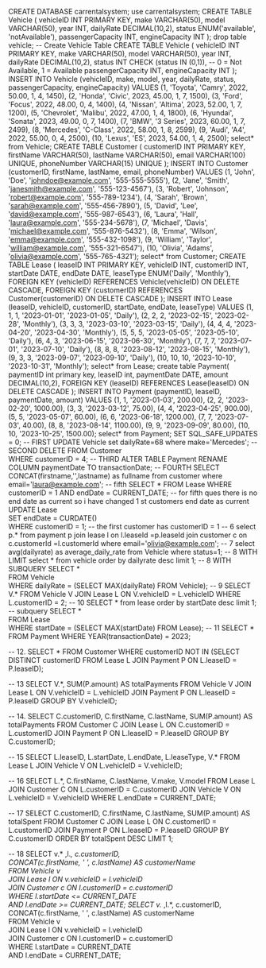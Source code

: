 CREATE DATABASE carrentalsystem;
use carrentalsystem;
CREATE TABLE Vehicle (
    vehicleID INT PRIMARY KEY,
    make VARCHAR(50),
    model VARCHAR(50),
    year INT,
    dailyRate DECIMAL(10,2),
    status ENUM('available', 'notAvailable'),
    passengerCapacity INT,
    engineCapacity INT
);
drop table vehicle;
-- Create Vehicle Table
CREATE TABLE Vehicle (
    vehicleID INT PRIMARY KEY,
    make VARCHAR(50),
    model VARCHAR(50),
    year INT,
    dailyRate DECIMAL(10,2),
    status INT CHECK (status IN (0,1)), -- 0 = Not Available, 1 = Available
    passengerCapacity INT,
    engineCapacity INT
);
INSERT INTO Vehicle (vehicleID, make, model, year, dailyRate, status, passengerCapacity, engineCapacity) VALUES
(1, 'Toyota', 'Camry', 2022, 50.00, 1, 4, 1450),
(2, 'Honda', 'Civic', 2023, 45.00, 1, 7, 1500),
(3, 'Ford', 'Focus', 2022, 48.00, 0, 4, 1400),
(4, 'Nissan', 'Altima', 2023, 52.00, 1, 7, 1200),
(5, 'Chevrolet', 'Malibu', 2022, 47.00, 1, 4, 1800),
(6, 'Hyundai', 'Sonata', 2023, 49.00, 0, 7, 1400),
(7, 'BMW', '3 Series', 2023, 60.00, 1, 7, 2499),
(8, 'Mercedes', 'C-Class', 2022, 58.00, 1, 8, 2599),
(9, 'Audi', 'A4', 2022, 55.00, 0, 4, 2500),
(10, 'Lexus', 'ES', 2023, 54.00, 1, 4, 2500);
select* from Vehicle;
CREATE TABLE Customer (
    customerID INT PRIMARY KEY,
    firstName VARCHAR(50),
    lastName VARCHAR(50),
    email VARCHAR(100) UNIQUE,
    phoneNumber VARCHAR(15) UNIQUE
);
INSERT INTO Customer (customerID, firstName, lastName, email, phoneNumber) VALUES
(1, 'John', 'Doe', 'johndoe@example.com', '555-555-5555'),
(2, 'Jane', 'Smith', 'janesmith@example.com', '555-123-4567'),
(3, 'Robert', 'Johnson', 'robert@example.com', '555-789-1234'),
(4, 'Sarah', 'Brown', 'sarah@example.com', '555-456-7890'),
(5, 'David', 'Lee', 'david@example.com', '555-987-6543'),
(6, 'Laura', 'Hall', 'laura@example.com', '555-234-5678'),
(7, 'Michael', 'Davis', 'michael@example.com', '555-876-5432'),
(8, 'Emma', 'Wilson', 'emma@example.com', '555-432-1098'),
(9, 'William', 'Taylor', 'william@example.com', '555-321-6547'),
(10, 'Olivia', 'Adams', 'olivia@example.com', '555-765-4321');
select* from Customer;
CREATE TABLE Lease (
    leaseID INT PRIMARY KEY,
    vehicleID INT,
    customerID INT,
    startDate DATE,
    endDate DATE,
    leaseType ENUM('Daily', 'Monthly'),
    FOREIGN KEY (vehicleID) REFERENCES Vehicle(vehicleID) ON DELETE CASCADE,
    FOREIGN KEY (customerID) REFERENCES Customer(customerID) ON DELETE CASCADE
);
INSERT INTO Lease (leaseID, vehicleID, customerID, startDate, endDate, leaseType) VALUES
(1, 1, 1, '2023-01-01', '2023-01-05', 'Daily'),
(2, 2, 2, '2023-02-15', '2023-02-28', 'Monthly'),
(3, 3, 3, '2023-03-10', '2023-03-15', 'Daily'),
(4, 4, 4, '2023-04-20', '2023-04-30', 'Monthly'),
(5, 5, 5, '2023-05-05', '2023-05-10', 'Daily'),
(6, 4, 3, '2023-06-15', '2023-06-30', 'Monthly'),
(7, 7, 7, '2023-07-01', '2023-07-10', 'Daily'),
(8, 8, 8, '2023-08-12', '2023-08-15', 'Monthly'),
(9, 3, 3, '2023-09-07', '2023-09-10', 'Daily'),
(10, 10, 10, '2023-10-10', '2023-10-31', 'Monthly');
select* from Lease;
create table Payment(
paymentID int primary key,
leaseID int,
paymentDate DATE,
amount DECIMAL(10,2),
FOREIGN KEY (leaseID) REFERENCES Lease(leaseID) ON DELETE CASCADE
);
INSERT INTO Payment (paymentID, leaseID, paymentDate, amount) VALUES
(1, 1, '2023-01-03', 200.00),
(2, 2, '2023-02-20', 1000.00),
(3, 3, '2023-03-12', 75.00),
(4, 4, '2023-04-25', 900.00),
(5, 5, '2023-05-07', 60.00),
(6, 6, '2023-06-18', 1200.00),
(7, 7, '2023-07-03', 40.00),
(8, 8, '2023-08-14', 1100.00),
(9, 9, '2023-09-09', 80.00),
(10, 10, '2023-10-25', 1500.00);
select* from Payment;
SET SQL_SAFE_UPDATES = 0;
-- FIRST
UPDATE Vehicle 
set dailyRate=68
where make='Mercedes';
-- SECOND
DELETE FROM Customer  
WHERE customerID = 4;
-- THIRD
ALTER TABLE Payment 
RENAME COLUMN paymentDate TO transactionDate;
-- FOURTH
SELECT CONCAT(firstname,'',lastname) as fullname
from customer
where email='laura@example.com';
-- fifth
SELECT * FROM Lease 
WHERE customerID = 1 
AND endDate = CURRENT_DATE;
-- for fifth ques there is no end date as current so i have changed 1 st customers end date as current
UPDATE Lease  
SET endDate = CURDATE()  
WHERE customerID = 1;  --  the first customer has customerID = 1
-- 6
select p.* from payment p
join lease l on l.leaseId =p.leaseId join customer c on c.customerId =l.customerId 
where email='olivia@example.com';
-- 7
select avg(dailyrate) as average_daily_rate
from Vehicle
where status=1;
-- 8 WITH LIMIT
select * from vehicle 
order by dailyrate desc
limit 1;
-- 8 WITH SUBQUERY
SELECT *  
FROM Vehicle  
WHERE dailyRate = (SELECT MAX(dailyRate) FROM Vehicle);
-- 9
SELECT V.* FROM Vehicle V
JOIN Lease L ON V.vehicleID = L.vehicleID
WHERE L.customerID = 2;
-- 10
SELECT * from lease
order by startDate desc
limit 1;
-- subquery
SELECT *  
FROM Lease  
WHERE startDate = (SELECT MAX(startDate) FROM Lease);
-- 11
SELECT * FROM Payment 
WHERE YEAR(transactionDate) = 2023;

-- 12. 
SELECT * FROM Customer 
WHERE customerID NOT IN (SELECT DISTINCT customerID FROM Lease L 
JOIN Payment P ON L.leaseID = P.leaseID);

-- 13
SELECT V.*, SUM(P.amount) AS totalPayments
FROM Vehicle V
JOIN Lease L ON V.vehicleID = L.vehicleID
JOIN Payment P ON L.leaseID = P.leaseID
GROUP BY V.vehicleID;

-- 14.
SELECT C.customerID, C.firstName, C.lastName, SUM(P.amount) AS totalPayments
FROM Customer C
JOIN Lease L ON C.customerID = L.customerID
JOIN Payment P ON L.leaseID = P.leaseID
GROUP BY C.customerID;

-- 15
SELECT L.leaseID, L.startDate, L.endDate, L.leaseType, V.*
FROM Lease L
JOIN Vehicle V ON L.vehicleID = V.vehicleID;

-- 16
SELECT L.*, C.firstName, C.lastName, V.make, V.model
FROM Lease L
JOIN Customer C ON L.customerID = C.customerID
JOIN Vehicle V ON L.vehicleID = V.vehicleID
WHERE L.endDate = CURRENT_DATE;

-- 17
SELECT C.customerID, C.firstName, C.lastName, SUM(P.amount) AS totalSpent
FROM Customer C
JOIN Lease L ON C.customerID = L.customerID
JOIN Payment P ON L.leaseID = P.leaseID
GROUP BY C.customerID
ORDER BY totalSpent DESC
LIMIT 1;

-- 18
SELECT  v.*  ,l.*,  c.customerID,  
    CONCAT(c.firstName, ' ', c.lastName) AS customerName  
FROM Vehicle v  
JOIN Lease l ON v.vehicleID = l.vehicleID  
JOIN Customer c ON l.customerID = c.customerID  
WHERE l.startDate <= CURRENT_DATE  
AND l.endDate >= CURRENT_DATE;
SELECT  v.*  ,l.*,  c.customerID,  
    CONCAT(c.firstName, ' ', c.lastName) AS customerName  
FROM Vehicle v  
JOIN Lease l ON v.vehicleID = l.vehicleID  
JOIN Customer c ON l.customerID = c.customerID  
WHERE l.startDate = CURRENT_DATE  
AND l.endDate = CURRENT_DATE;




